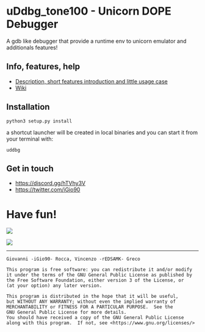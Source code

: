 
# uDdbg_tone100 - Unicorn DOPE Debugger  
  
A gdb like debugger that provide a runtime env to unicorn emulator and additionals features!  
  
## Info, features, help  
* [Description, short features introduction and little usage case](http://www.giovanni-rocca.com/debug-static-context-uddbg-unicorn-dope-debugger/)
* [Wiki](https://github.com/iGio90/uDdbg/wiki)

## Installation
`python3 setup.py install`

a shortcut launcher will be created in local binaries and you can start it from your terminal with:

```uddbg```
  
## Get in touch  
* https://discord.gg/hTVhy3V  
* https://twitter.com/iGio90  
  
# Have fun!  

![](http://www.giovanni-rocca.com/wp-content/uploads/2018/02/Screenshot-from-2018-03-01-00-44-05.png)
  
![](http://www.giovanni-rocca.com/wp-content/uploads/2018/02/Screenshot-from-2018-03-01-00-44-46.png)

---

```Copyright (C) 2020 
Giovanni -iGio90- Rocca, Vincenzo -rEDSAMK- Greco  
  
This program is free software: you can redistribute it and/or modify  
it under the terms of the GNU General Public License as published by  
the Free Software Foundation, either version 3 of the License, or  
(at your option) any later version.  
  
This program is distributed in the hope that it will be useful,  
but WITHOUT ANY WARRANTY; without even the implied warranty of  
MERCHANTABILITY or FITNESS FOR A PARTICULAR PURPOSE.  See the  
GNU General Public License for more details.  
You should have received a copy of the GNU General Public License  
along with this program.  If not, see <https://www.gnu.org/licenses/>
```
